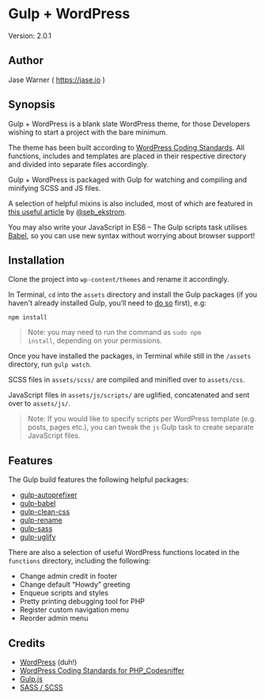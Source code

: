 # Gulp + WordPress

Version: 2.0.1

## Author

Jase Warner ( <a href="https://jase.io">https://jase.io</a> )

## Synopsis

Gulp + WordPress is a blank slate WordPress theme, for those Developers wishing to start a project with the bare minimum.

The theme has been built according to <a href="https://make.wordpress.org/core/handbook/best-practices/coding-standards/php/">WordPress Coding Standards</a>. All functions, includes and templates are placed in their respective directory and divided into separate files accordingly.

Gulp + WordPress is packaged with Gulp for watching and compiling and minifying SCSS and JS files.

A selection of helpful mixins is also included, most of which are featured in <a href="http://zerosixthree.se/8-sass-mixins-you-must-have-in-your-toolbox/">this useful article</a> by <a href="https://twitter.com/seb_ekstrom">@seb_ekstrom</a>.

You may also write your JavaScript in ES6 – The Gulp scripts task utilises <a href="https://babeljs.io/">Babel</a>, so you can use new syntax without worrying about browser support!

## Installation

Clone the project into <code>wp-content/themes</code> and rename it accordingly.

In Terminal, <code>cd</code> into the <code>assets</code> directory and install the Gulp packages (if you haven't already installed Gulp, you’ll need to <a href="https://github.com/gulpjs/gulp/blob/master/docs/getting-started.md">do so</a> first), e.g:

<code>npm install</code>

> Note: you may need to run the command as <code>sudo npm install</code>, depending on your permissions.

Once you have installed the packages, in Terminal while still in the <code>/assets</code> directory, run <code>gulp watch</code>. 

SCSS files in <code>assets/scss/</code> are compiled and minified over to <code>assets/css</code>.

JavaScript files in <code>assets/js/scripts/</code> are uglified, concatenated and sent over to <code>assets/js/</code>.

> Note: If you would like to specify scripts per WordPress template (e.g. posts, pages etc.), you can tweak the <code>js</code> Gulp task to create separate JavaScript files.

## Features
The Gulp build features the following helpful packages:
<ul>
  <li><a href="https://github.com/sindresorhus/gulp-autoprefixer">gulp-autoprefixer</a></li>
  <li><a href="https://github.com/babel/gulp-babel">gulp-babel</a></li>
  <li><a href="https://github.com/scniro/gulp-clean-css">gulp-clean-css</a></li>
  <li><a href="https://github.com/hparra/gulp-rename">gulp-rename</a></li>
  <li><a href="https://github.com/dlmanning/gulp-sass">gulp-sass</a></li>
  <li><a href="https://github.com/terinjokes/gulp-uglify">gulp-uglify</a></li>
</ul>

There are also a selection of useful WordPress functions located in the <code>functions</code> directory, including the following:

<ul>
    <li>Change admin credit in footer</li>
    <li>Change default “Howdy” greeting</li>
    <li>Enqueue scripts and styles</li>
    <li>Pretty printing debugging tool for PHP</li>
    <li>Register custom navigation menu</li>
    <li>Reorder admin menu</li>
</ul>

## Credits
<ul>
  <li><a href="https://wordpress.com">WordPress</a> (duh!)</li>
  <li><a href="https://github.com/WordPress-Coding-Standards/WordPress-Coding-Standards">WordPress Coding Standards for PHP_Codesniffer</a></li>
  <li><a href="http://gulpjs.com/">Gulp.js</a></li>
  <li><a href="http://sass-lang.com/">SASS / SCSS</a></li>
</ul>
